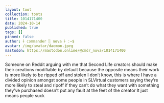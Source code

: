 ```yaml
---
layout: toot
collection: toots
title: 1014171400
date: 2024-10-14
published: true
tags: []
pinned: false
author: ⸸ commander ░ nova ⸸ :~$
avatar: /img/avatar/daemon.jpeg
mastodon: https://mastodon.online/@cmdr_nova/1014171400
---
```


Someone on Reddit arguing with me that Second Life creators should make their creations modifiable by default because the opposite means their work is more likely to be ripped off and stolen I don’t know, this is where I have a divided opinion amongst some people in SLVirtual customers saying they’re more likely to steal and ripoff if they can’t do what they want with something they’ve purchased doesn’t put any fault at the feet of the creator It just means people suck
